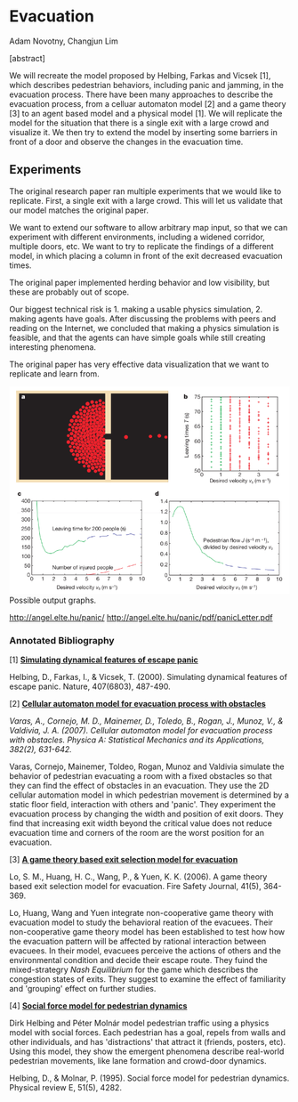# Evacuation

Adam Novotny, Changjun Lim

[abstract]

We will recreate the model proposed by Helbing, Farkas and Vicsek [1], which describes pedestrian behaviors, including panic and jamming, in the evacuation process. There have been many approaches to describe the evacuation process, from a celluar automaton model [2] and a game theory [3] to an agent based model and a physical model [1]. We will replicate the model for the situation that there is a single exit with a large crowd and visualize it. We then try to extend the model by inserting some barriers in front of a door and observe the changes in the evacuation time.

## Experiments
The original research paper ran multiple experiments that we would like to replicate.
First, a single exit with a large crowd. This will let us validate that our model matches the original paper.

We want to extend our software to allow arbitrary map input, so that we can experiment with different environments, including a widened corridor, multiple doors, etc. We want to try to replicate the findings of a different model, in which placing a column in front of the exit decreased evacuation times.

The original paper implemented herding behavior and low visibility, but these are probably out of scope.

Our biggest technical risk is 1. making a usable physics simulation, 2. making agents have goals. After discussing the problems with peers and reading on the Internet, we concluded that making a physics simulation is feasible, and that the agents can have simple goals while still creating interesting phenomena.

The original paper has very effective data visualization that we want to replicate and learn from.

![Sample Output](media/sampleOutput.png)
Possible output graphs.


http://angel.elte.hu/panic/
http://angel.elte.hu/panic/pdf/panicLetter.pdf

### Annotated Bibliography

[1] [**Simulating dynamical features of escape panic**](https://www.nature.com/nature/journal/v407/n6803/abs/407487a0.html)

Helbing, D., Farkas, I., & Vicsek, T. (2000). Simulating dynamical features of escape panic. Nature, 407(6803), 487-490.



[2] [**Cellular automaton model for evacuation process with obstacles**](http://www.sciencedirect.com/science/article/pii/S0378437107003676)

_Varas, A., Cornejo, M. D., Mainemer, D., Toledo, B., Rogan, J., Munoz, V., & Valdivia, J. A. (2007). Cellular automaton model for evacuation process with obstacles. Physica A: Statistical Mechanics and its Applications, 382(2), 631-642._

Varas, Cornejo, Mainemer, Toldeo, Rogan, Munoz and Valdivia simulate the behavior of pedestrian evacuating a room with a fixed obstacles so that they can find the effect of obstacles in an evacuation. They use the 2D cellular automation model in which pedestrian movement is determined by a static floor field, interaction with others and 'panic'. They experiment the evacuation process by changing the width and position of exit doors. They find that increasing exit width beyond the critical value does not reduce evacuation time and corners of the room are the worst position for an evacuation.

[3] [**A game theory based exit selection model for evacuation**](http://www.sciencedirect.com/science/article/pii/S037971120600021X)

Lo, S. M., Huang, H. C., Wang, P., & Yuen, K. K. (2006). A game theory based exit selection model for evacuation. Fire Safety Journal, 41(5), 364-369.

Lo, Huang, Wang and Yuen integrate non-cooperative game theory with evacuation model to study the behavioral reation of the evacuees. Their non-cooperative game theory model has been established to test how how the evacuation pattern will be affected by rational interaction between evacuees. In their model, evacuees perceive the actions of others and the environmental condition and decide their escape route. They fuind the mixed-strategry _Nash Equilibrium_ for the game which describes the congestion states of exits. They suggest to examine the effect of familiarity and 'grouping' effect on further studies.

[4] [**Social force model for pedestrian dynamics**](https://arxiv.org/pdf/cond-mat/9805244)

Dirk Helbing and Péter Molnár model pedestrian traffic using a physics model with social forces. Each pedestrian has a goal, repels from walls and other individuals, and has 'distractions' that attract it (friends, posters, etc). Using this model, they show the emergent phenomena describe real-world pedestrian movements, like lane formation and crowd-door dynamics.


Helbing, D., & Molnar, P. (1995). Social force model for pedestrian dynamics. Physical review E, 51(5), 4282.
